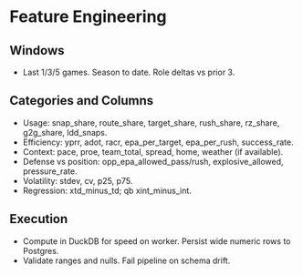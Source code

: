 # Feature Engineering

## Windows
- Last 1/3/5 games. Season to date. Role deltas vs prior 3.

## Categories and Columns
- Usage: snap_share, route_share, target_share, rush_share, rz_share, g2g_share, ldd_snaps.
- Efficiency: yprr, adot, racr, epa_per_target, epa_per_rush, success_rate.
- Context: pace, proe, team_total, spread, home, weather (if available).
- Defense vs position: opp_epa_allowed_pass/rush, explosive_allowed, pressure_rate.
- Volatility: stdev, cv, p25, p75.
- Regression: xtd_minus_td; qb xint_minus_int.

## Execution
- Compute in DuckDB for speed on worker. Persist wide numeric rows to Postgres.
- Validate ranges and nulls. Fail pipeline on schema drift.
